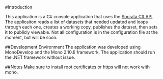 #Introduction

This application is a C# console application that uses the [Socrata C# API](https://github.com/socrata/socrata-api-csharp).  The applicaiton reads a list of datasets that needed updated and loops through each one, creates a working copy, publishes the dataset, then sets it to publicly viewable.  Not all configuration is in the configuration file at the moment, but will be soon.

##Development Environment
The application was developed using MonoDevelop and the Mono 2.10.8 framework.  The application should run the .NET framework without issue.  

##Notes
Make sure to install [root certificates](http://www.mono-project.com/FAQ:_Security) or https will not work with mono.
